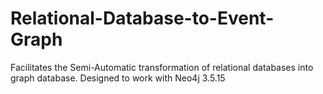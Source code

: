 # Relational-Database-to-Event-Graph
Facilitates the Semi-Automatic transformation of relational databases into graph database.
Designed to work with Neo4j 3.5.15
